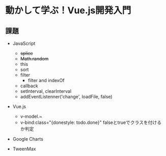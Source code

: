 # 動かして学ぶ！Vue.js開発入門

## 課題
- JavaScript
  - ~~splice~~
  - ~~Math.random~~
  - this
  - sort
  - filter
    - filter and indexOf
  - callback
  - setInterval, clearInterval
  - addEventListenner('change', loadFile, false)

- Vue.js
  - v-model.~
  - v-bind:class="{donestyle: todo.done}" falseとtrueでクラスを付けるか判定

- Google Charts
- TweenMax
